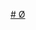 [# Ø
](https://docs.google.com/document/d/1_AIidEZnPDmr2Dx-MpoUKk3ds_SCWIU2rIC37Luksnk/edit?usp=sharing)
